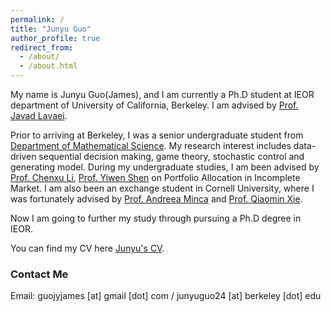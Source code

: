 ```yaml
---
permalink: /
title: "Junyu Guo"
author_profile: true
redirect_from: 
  - /about/
  - /about.html
---
```

My name is Junyu Guo(James), and I am currently a Ph.D student at IEOR department of University of California, Berkeley. I am advised by [Prof. Javad Lavaei](https://lavaei.ieor.berkeley.edu/index.html).    


Prior to arriving at Berkeley, I was a senior undergraduate student from [Department of Mathematical Science](https://www.math.tsinghua.edu.cn/). My research interest includes data-driven sequential decision making, game theory, stochastic control and generating model.
During my undergraduate studies, I am been advised by [Prof. Chenxu Li](https://en.gsm.pku.edu.cn/faculty/cxli/), [Prof. Yiwen Shen](https://isom.hkust.edu.hk/faculty-and-staff/directory/yiwenshen) on Portfolio Allocation in Incomplete Market. I am also been an exchange student in Cornell University, where I was fortunately advised by [Prof. Andreea Minca](https://www.engineering.cornell.edu/faculty-directory/andreea-c-minca) and [Prof. Qiaomin Xie](https://qiaominxie.github.io/).      

Now I am going to further my study through pursuing a Ph.D degree in IEOR. 


You can find my CV here [Junyu's CV](../assets/CV_Junyu_Final.pdf).

### Contact Me
Email: guojyjames [at] gmail [dot] com / junyuguo24 [at] berkeley [dot] edu






